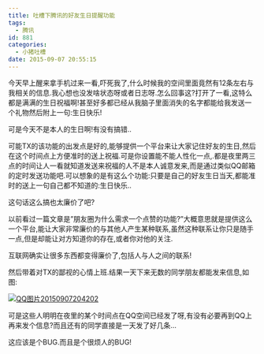 ```yaml
---
title: 吐槽下腾讯的好友生日提醒功能
tags:
  - 腾讯
id: 881
categories:
  - 小猪吐槽
date: 2015-09-07 20:55:15
---
```


今天早上醒来拿手机过来一看,吓死我了,什么时候我的空间里面竟然有12条左右与我相关的信息.我心想也没发啥状态呀或者日志呀.怎么回事这?打开了一看,这特么都是满满的生日祝福啊!甚至好多都已经从我脑子里面消失的名字都能给我发送一个礼物然后附上一句:生日快乐!

可是今天不是本人的生日啊!有没有搞错..

可能TX的该功能的出发点是好的,能够提供一个平台来让大家记住好友的生日,然后在这个时间点上方便准时的送上祝福.可是你设置能不能人性化一点,.都是夜里两三点的时间让人一看就知道发送来祝福的人不是本人诚意发来,而是通过类似QQ邮箱的定时发送功能吧.可以想象的是有这么个功能:只要是自己的好友生日当天,都能准时的送上一句自己都不知道的:生日快乐..

这句话这么搞也太廉价了吧?

以前看过一篇文章是”朋友圈为什么需求一个点赞的功能?”大概意思就是提供这么一个平台,能让大家非常廉价的与其他人产生某种联系,虽然这种联系让你只是随手一点,但是却能让对方知道你的存在,或者你对他的关注.

互联网确实让很多东西都变得廉价了,包括人与人之间的联系!

然后带着对TX的鄙视的心情上班.结果一天下来无数的同学朋友都能发来信息,如图:

[![QQ图片20150907204202](http://www.smallerpig.com/wp-content/uploads/2015/09/QQ20150907204202_thumb.png "QQ图片20150907204202")](http://www.smallerpig.com/wp-content/uploads/2015/09/QQ20150907204202.png)

可是这些人明明在夜里的某个时间点在QQ空间已经发了呀,有没有必要再到QQ上再来发个信息?而且还有的同学直接是一天发了好几条…

这应该是个BUG.而且是个很烦人的BUG!